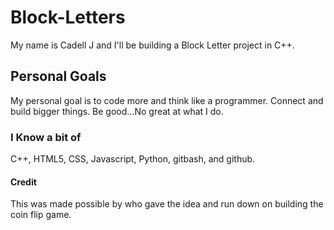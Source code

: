 # Block-Letters
My name is Cadell J and I'll be building a Block Letter project in C++.

## Personal Goals
My personal goal is to code more and think like a programmer.
Connect and build bigger things.
Be good...No great at what I do.

### I Know a bit of
C++, HTML5, CSS, Javascript, Python, gitbash, and github.

#### Credit
This was made possible by who gave the idea and run down on building the coin flip game.
